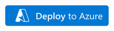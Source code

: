 [![Deploy to Azure](https://raw.githubusercontent.com/Azure/azure-quickstart-templates/master/1-CONTRIBUTION-GUIDE/images/deploytoazure.svg?sanitize=true)](https://portal.azure.com/#create/Microsoft.Template/uri/https%3A%2F%2Fraw.githubusercontent.com%2Fdanking%2Fhail%2Fdk-hdinsight-test%2Fhail%2Fpython%2Fhailtop%2Fhailctl%2Fhdinsight%2Fresources%2Fazuredeploy.json)
